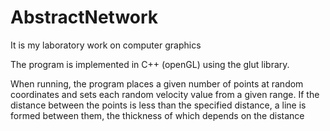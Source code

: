 # AbstractNetwork
It is my laboratory work on computer graphics

The program is implemented in C++ (openGL) using the glut library. 

When running, the program places a given number of points at random coordinates 
and sets each random velocity value from a given range. If the distance between 
the points is less than the specified distance, a line is formed between them, 
the thickness of which depends on the distance
